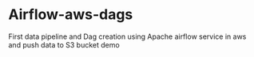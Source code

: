 # Airflow-aws-dags
First data pipeline and Dag creation using Apache airflow service in aws and push data to S3 bucket demo
